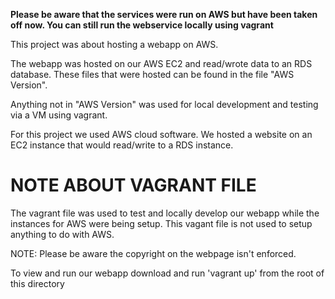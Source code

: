  **Please be aware that the services were run on AWS but have been taken off now. You can still run the webservice locally using vagrant**
 
 This project was about hosting a webapp on AWS.

 The webapp was hosted on our AWS EC2 and read/wrote data to an RDS database. These files that were hosted can be found in the file "AWS Version".
 
 Anything not in "AWS Version" was used for local development and testing via a VM using vagrant.
 
 For this project we used AWS cloud software. We hosted a website on an EC2 instance that would read/write to a RDS instance.

# NOTE ABOUT VAGRANT FILE
 The vagrant file was used to test and locally develop our webapp while the instances for AWS were being setup. This vagant file is not used to setup anything to do with AWS.
 
 NOTE: Please be aware the copyright on the webpage isn't enforced.
 
 To view and run our webapp download and run 'vagrant up' from the root of this directory
